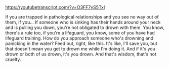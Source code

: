 https://youtubetranscript.com/?v=O3FF7yS5TxI

 If you are trapped in pathological relationships and you see no way out of them, if you... If someone who is sinking has their hands around your neck and is pulling you down, you're not obligated to drown with them. You know, there's a rule too, if you're a lifeguard, you know, some of you have had lifeguard training. How do you approach someone who's drowning and panicking in the water? Feed out, right, like this. It's like, I'll save you, but that doesn't mean you get to drown me while I'm doing it. And if it's you drown or both of us drown, it's you drown. And that's wisdom, that's not cruelty.